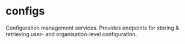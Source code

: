 # configs

Configuration management services. Provides endpoints for storing & retrieving
user- and organisation-level configuration.
